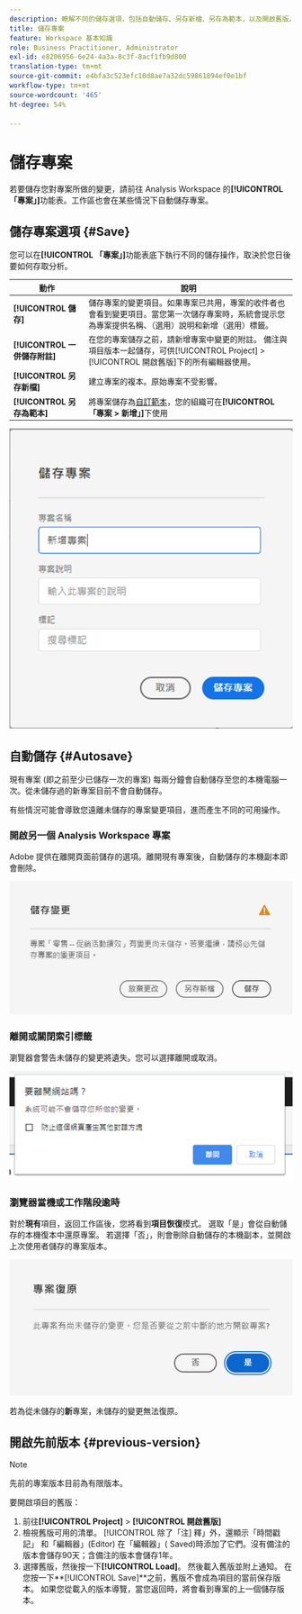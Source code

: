 ```yaml
---
description: 瞭解不同的儲存選項，包括自動儲存、另存新檔、另存為範本，以及開啟舊版。
title: 儲存專案
feature: Workspace 基本知識
role: Business Practitioner, Administrator
exl-id: e8206956-6e24-4a3a-8c3f-8acf1fb9d800
translation-type: tm+mt
source-git-commit: e4bfa3c523efc10d8ae7a32dc59861894ef0e1bf
workflow-type: tm+mt
source-wordcount: '465'
ht-degree: 54%

---
```


# 儲存專案

若要儲存您對專案所做的變更，請前往 Analysis Workspace 的&#x200B;**[!UICONTROL 「專案」]**&#x200B;功能表。工作區也會在某些情況下自動儲存專案。

## 儲存專案選項 {#Save}

您可以在&#x200B;**[!UICONTROL 「專案」]**&#x200B;功能表底下執行不同的儲存操作，取決於您日後要如何存取分析。

| 動作 | 說明 |
|---|---| 
| **[!UICONTROL 儲存]** | 儲存專案的變更項目。如果專案已共用，專案的收件者也會看到變更項目。當您第一次儲存專案時，系統會提示您為專案提供名稱、（選用）說明和新增（選用）標籤。 |
| **[!UICONTROL 一併儲存附註]** | 在您的專案儲存之前，請新增專案中變更的附註。 備注與項目版本一起儲存，可供[!UICONTROL Project] > [!UICONTROL 開啟舊版]下的所有編輯器使用。 |
| **[!UICONTROL 另存新檔]** | 建立專案的複本。原始專案不受影響。 |
| **[!UICONTROL 另存為範本]** | 將專案儲存為[自訂範本](https://docs.adobe.com/content/help/zh-Hant/analytics/analyze/analysis-workspace/build-workspace-project/starter-projects.html)，您的組織可在&#x200B;**[!UICONTROL 「專案 > 新增」]**&#x200B;下使用 |

![](assets/save-project.png)

## 自動儲存 {#Autosave}

現有專案 (即之前至少已儲存一次的專案) 每兩分鐘會自動儲存至您的本機電腦一次。從未儲存過的新專案目前不會自動儲存。

有些情況可能會導致您遠離未儲存的專案變更項目，進而產生不同的可用操作。

### 開啟另一個 Analysis Workspace 專案

Adobe 提供在離開頁面前儲存的選項。離開現有專案後，自動儲存的本機副本即會刪除。

![](assets/existing-save.png)

### 離開或關閉索引標籤

瀏覽器會警告未儲存的變更將遺失。您可以選擇離開或取消。

![](assets/browser-image.png)

### 瀏覽器當機或工作階段逾時

對於&#x200B;**現有**&#x200B;項目，返回工作區後，您將看到&#x200B;**項目恢復**&#x200B;模式。 選取「是」會從自動儲存的本機復本中還原專案。 若選擇「否」，則會刪除自動儲存的本機副本，並開啟上次使用者儲存的專案版本。

![](assets/project-recovery.png)

若為從未儲存的&#x200B;**新**&#x200B;專案，未儲存的變更無法復原。

## 開啟先前版本 {#previous-version}

>[!NOTE]
>
>先前的專案版本目前為有限版本。

要開啟項目的舊版：

1. 前往&#x200B;**[!UICONTROL Project]** > **[!UICONTROL 開啟舊版]**
1. 檢視舊版可用的清單。
   [!UICONTROL 除了「注] 釋」外，還顯示「時間戳記」  和「編輯器」(Editor)  在「編輯器」(  Saved)時添加了它們。沒有備注的版本會儲存90天；含備注的版本會儲存1年。
1. 選擇舊版，然後按一下&#x200B;**[!UICONTROL Load]**。
然後載入舊版並附上通知。 在您按一下**[!UICONTROL Save]**&#x200B;之前，舊版不會成為項目的當前保存版本。 如果您從載入的版本導覽，當您返回時，將會看到專案的上一個儲存版本。

